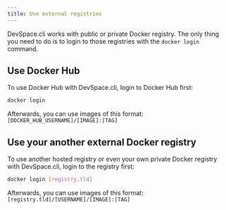 ```yaml
---
title: Use external registries
---
```


DevSpace.cli works with public or private Docker registry. The only thing you need to do is to login to those registries with the `docker login` command.

## Use Docker Hub
To use Docker Hub with DevSpace.cli, login to Docker Hub first:
```bash
docker login
```
Afterwards, you can use images of this format: `[DOCKER_HUB_USERNAME]/[IMAGE]:[TAG]`

## Use your another external Docker registry
To use another hosted registry or even your own private Docker registry with DevSpace.cli, login to the registry first:
```bash
docker login [registry.tld]
```
Afterwards, you can use images of this format: `[registry.tld]/[USERNAME]/[IMAGE]:[TAG]`
